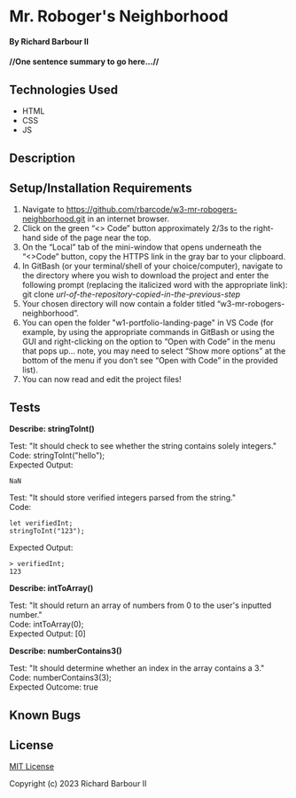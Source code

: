 # Mr. Roboger's Neighborhood

#### By Richard Barbour II

#### //One sentence summary to go here...//


## Technologies Used

* HTML
* CSS
* JS


## Description


## Setup/Installation Requirements

1. Navigate to https://github.com/rbarcode/w3-mr-robogers-neighborhood.git in an internet browser.
2. Click on the green “<> Code” button approximately 2/3s to the right-hand side of the page near the top.
3. On the “Local” tab of the mini-window that opens underneath the “<>Code” button, copy the HTTPS link in the gray bar to your clipboard.
4. In GitBash (or your terminal/shell of your choice/computer), navigate to the directory where you wish to download the project and enter the following prompt (replacing the italicized word with the appropriate link): git clone *url-of-the-repository-copied-in-the-previous-step*
5. Your chosen directory will now contain a folder titled “w3-mr-robogers-neighborhood”.
6. You can open the folder "w1-portfolio-landing-page" in VS Code (for example, by using the appropriate commands in GitBash or using the GUI and right-clicking on the option to “Open with Code” in the menu that pops up… note, you may need to select “Show more options” at the bottom of the menu if you don’t see “Open with Code” in the provided list).
7. You can now read and edit the project files!

## Tests


**Describe: stringToInt()**

Test: "It should check to see whether the string contains solely integers."  
Code: stringToInt("hello");  
Expected Output:  
```  
NaN  
```    
  
Test: "It should store verified integers parsed from the string."  
Code: 
```
let verifiedInt;
stringToInt("123");
```  
Expected Output:  
```
> verifiedInt;  
123  
```  

**Describe: intToArray()**

Test: "It should return an array of numbers from 0 to the user's inputted number."  
Code: intToArray(0);  
Expected Output: [0]  

**Describe: numberContains3()**

Test: "It should determine whether an index in the array contains a 3."  
Code: numberContains3(3);  
Expected Outcome: true  

## Known Bugs



## License

[MIT License](https://choosealicense.com/licenses/mit/)

Copyright (c) 2023 Richard Barbour II
